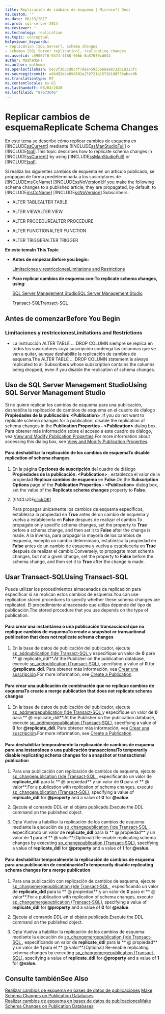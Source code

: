 ```yaml
---
title: Replicación de cambios de esquema | Microsoft Docs
ms.custom: ''
ms.date: 06/13/2017
ms.prod: sql-server-2014
ms.reviewer: ''
ms.technology: replication
ms.topic: conceptual
helpviewer_keywords:
- replication [SQL Server], schema changes
- schemas [SQL Server replication], replicating changes
ms.assetid: c09007f0-9374-4f60-956b-8a87670cd043
author: MashaMSFT
ms.author: mathoma
ms.openlocfilehash: bec2f363cd8c4f7dea45935568a88722b19323fc
ms.sourcegitcommit: ad4d92dce894592a259721a1571b1d8736abacdb
ms.translationtype: MT
ms.contentlocale: es-ES
ms.lasthandoff: 08/04/2020
ms.locfileid: "87673646"
---
```

# <a name="replicate-schema-changes"></a><span data-ttu-id="acd60-102">Replicar cambios de esquema</span><span class="sxs-lookup"><span data-stu-id="acd60-102">Replicate Schema Changes</span></span>
  <span data-ttu-id="acd60-103">En este tema se describe cómo replicar cambios de esquema en [!INCLUDE[ssCurrent](../../../includes/sscurrent-md.md)] mediante [!INCLUDE[ssManStudioFull](../../../includes/ssmanstudiofull-md.md)] o [!INCLUDE[tsql](../../../includes/tsql-md.md)].</span><span class="sxs-lookup"><span data-stu-id="acd60-103">This topic describes how to replicate schema changes in [!INCLUDE[ssCurrent](../../../includes/sscurrent-md.md)] by using [!INCLUDE[ssManStudioFull](../../../includes/ssmanstudiofull-md.md)] or [!INCLUDE[tsql](../../../includes/tsql-md.md)].</span></span>  
  
 <span data-ttu-id="acd60-104">Si realiza los siguientes cambios de esquema en un artículo publicado, se propagan de forma predeterminada a los suscriptores de [!INCLUDE[msCoName](../../../includes/msconame-md.md)] [!INCLUDE[ssNoVersion](../../../includes/ssnoversion-md.md)]:</span><span class="sxs-lookup"><span data-stu-id="acd60-104">If you make the following schema changes to a published article, they are propagated, by default, to [!INCLUDE[msCoName](../../../includes/msconame-md.md)] [!INCLUDE[ssNoVersion](../../../includes/ssnoversion-md.md)] Subscribers:</span></span>  
  
-   <span data-ttu-id="acd60-105">ALTER TABLE</span><span class="sxs-lookup"><span data-stu-id="acd60-105">ALTER TABLE</span></span>  
  
-   <span data-ttu-id="acd60-106">ALTER VIEW</span><span class="sxs-lookup"><span data-stu-id="acd60-106">ALTER VIEW</span></span>  
  
-   <span data-ttu-id="acd60-107">ALTER PROCEDURE</span><span class="sxs-lookup"><span data-stu-id="acd60-107">ALTER PROCEDURE</span></span>  
  
-   <span data-ttu-id="acd60-108">ALTER FUNCTION</span><span class="sxs-lookup"><span data-stu-id="acd60-108">ALTER FUNCTION</span></span>  
  
-   <span data-ttu-id="acd60-109">ALTER TRIGGER</span><span class="sxs-lookup"><span data-stu-id="acd60-109">ALTER TRIGGER</span></span>  
  
 <span data-ttu-id="acd60-110">**En este tema**</span><span class="sxs-lookup"><span data-stu-id="acd60-110">**In This Topic**</span></span>  
  
-   <span data-ttu-id="acd60-111">**Antes de empezar:**</span><span class="sxs-lookup"><span data-stu-id="acd60-111">**Before you begin:**</span></span>  
  
     [<span data-ttu-id="acd60-112">Limitaciones y restricciones</span><span class="sxs-lookup"><span data-stu-id="acd60-112">Limitations and Restrictions</span></span>](#Restrictions)  
  
-   <span data-ttu-id="acd60-113">**Para replicar cambios de esquema con:**</span><span class="sxs-lookup"><span data-stu-id="acd60-113">**To replicate schema changes, using:**</span></span>  
  
     [<span data-ttu-id="acd60-114">SQL Server Management Studio</span><span class="sxs-lookup"><span data-stu-id="acd60-114">SQL Server Management Studio</span></span>](#SSMSProcedure)  
  
     [<span data-ttu-id="acd60-115">Transact-SQL</span><span class="sxs-lookup"><span data-stu-id="acd60-115">Transact-SQL</span></span>](#TsqlProcedure)  
  
##  <a name="before-you-begin"></a><a name="BeforeYouBegin"></a> <span data-ttu-id="acd60-116">Antes de comenzar</span><span class="sxs-lookup"><span data-stu-id="acd60-116">Before You Begin</span></span>  
  
###  <a name="limitations-and-restrictions"></a><a name="Restrictions"></a> <span data-ttu-id="acd60-117">Limitaciones y restricciones</span><span class="sxs-lookup"><span data-stu-id="acd60-117">Limitations and Restrictions</span></span>  
  
-   <span data-ttu-id="acd60-118">La instrucción ALTER TABLE … DROP COLUMN siempre se replica en todos los suscriptores cuya suscripción contenga las columnas que se van a quitar, aunque deshabilite la replicación de cambios de esquema.</span><span class="sxs-lookup"><span data-stu-id="acd60-118">The ALTER TABLE ... DROP COLUMN statement is always replicated to all Subscribers whose subscription contains the columns being dropped, even if you disable the replication of schema changes.</span></span>  
  
##  <a name="using-sql-server-management-studio"></a><a name="SSMSProcedure"></a> <span data-ttu-id="acd60-119">Uso de SQL Server Management Studio</span><span class="sxs-lookup"><span data-stu-id="acd60-119">Using SQL Server Management Studio</span></span>  
 <span data-ttu-id="acd60-120">Si no quiere replicar los cambios de esquema para una publicación, deshabilite la replicación de cambios de esquema en el cuadro de diálogo **Propiedades de la publicación: \<Publication>** .</span><span class="sxs-lookup"><span data-stu-id="acd60-120">If you do not want to replicate schema changes for a publication, disable the replication of schema changes in the **Publication Properties - \<Publication>** dialog box.</span></span> <span data-ttu-id="acd60-121">Para obtener más información sobre el acceso a este cuadro de diálogo, vea [View and Modify Publication Properties](view-and-modify-publication-properties.md).</span><span class="sxs-lookup"><span data-stu-id="acd60-121">For more information about accessing this dialog box, see [View and Modify Publication Properties](view-and-modify-publication-properties.md).</span></span>  
  
#### <a name="to-disable-replication-of-schema-changes"></a><span data-ttu-id="acd60-122">Para deshabilitar la replicación de los cambios de esquema</span><span class="sxs-lookup"><span data-stu-id="acd60-122">To disable replication of schema changes</span></span>  
  
1.  <span data-ttu-id="acd60-123">En la página **Opciones de suscripción** del cuadro de diálogo **Propiedades de la publicación: \<Publication>** , establezca el valor de la propiedad **Replicar cambios de esquema** en **False**.</span><span class="sxs-lookup"><span data-stu-id="acd60-123">On the **Subscription Options** page of the **Publication Properties - \<Publication>** dialog box, set the value of the **Replicate schema changes** property to **False**.</span></span>  
  
2.  [!INCLUDE[clickOK](../../../includes/clickok-md.md)]  
  
     <span data-ttu-id="acd60-124">Para propagar únicamente los cambios de esquema específicos, establezca la propiedad en **True** antes de un cambio de esquema y vuelva a establecerla en **False** después de realizar el cambio.</span><span class="sxs-lookup"><span data-stu-id="acd60-124">To propagate only specific schema changes, set the property to **True** before a schema change, and then set it to **False** after the change is made.</span></span> <span data-ttu-id="acd60-125">A la inversa, para propagar la mayoría de los cambios de esquema, excepto un cambio determinado, establezca la propiedad en **False** antes de un cambio de esquema y vuelva a establecerla en **True** después de realizar el cambio.</span><span class="sxs-lookup"><span data-stu-id="acd60-125">Conversely, to propagate most schema changes, but not a given change, set the property to **False** before the schema change, and then set it to **True** after the change is made.</span></span>  
  
##  <a name="using-transact-sql"></a><a name="TsqlProcedure"></a> <span data-ttu-id="acd60-126">Usar Transact-SQL</span><span class="sxs-lookup"><span data-stu-id="acd60-126">Using Transact-SQL</span></span>  
 <span data-ttu-id="acd60-127">Puede utilizar los procedimientos almacenados de replicación para especificar si se replican estos cambios de esquema.</span><span class="sxs-lookup"><span data-stu-id="acd60-127">You can use replication stored procedures to specify whether these schema changes are replicated.</span></span> <span data-ttu-id="acd60-128">El procedimiento almacenado que utiliza depende del tipo de publicación.</span><span class="sxs-lookup"><span data-stu-id="acd60-128">The stored procedure that you use depends on the type of publication.</span></span>  
  
#### <a name="to-create-a-snapshot-or-transactional-publication-that-does-not-replicate-schema-changes"></a><span data-ttu-id="acd60-129">Para crear una instantánea o una publicación transaccional que no replique cambios de esquema</span><span class="sxs-lookup"><span data-stu-id="acd60-129">To create a snapshot or transactional publication that does not replicate schema changes</span></span>  
  
1.  <span data-ttu-id="acd60-130">En la base de datos de publicación del publicador, ejecute [sp_addpublication &#40;&#41;de Transact-SQL ](/sql/relational-databases/system-stored-procedures/sp-addpublication-transact-sql)y especifique un valor de **0** para \*\* \@ replicate_ddl\*\*.</span><span class="sxs-lookup"><span data-stu-id="acd60-130">At the Publisher on the publication database, execute [sp_addpublication &#40;Transact-SQL&#41;](/sql/relational-databases/system-stored-procedures/sp-addpublication-transact-sql), specifying a value of **0** for **\@replicate_ddl**.</span></span> <span data-ttu-id="acd60-131">Para obtener más información, vea [Crear una suscripción](create-a-publication.md).</span><span class="sxs-lookup"><span data-stu-id="acd60-131">For more information, see [Create a Publication](create-a-publication.md).</span></span>  
  
#### <a name="to-create-a-merge-publication-that-does-not-replicate-schema-changes"></a><span data-ttu-id="acd60-132">Para crear una publicación de combinación que no replique cambios de esquema</span><span class="sxs-lookup"><span data-stu-id="acd60-132">To create a merge publication that does not replicate schema changes</span></span>  
  
1.  <span data-ttu-id="acd60-133">En la base de datos de publicación del publicador, ejecute [sp_addmergepublication &#40;&#41;de Transact-SQL ](/sql/relational-databases/system-stored-procedures/sp-addmergepublication-transact-sql)y especifique un valor de **0** para \*\* \@ replicate_ddl\*\*.</span><span class="sxs-lookup"><span data-stu-id="acd60-133">At the Publisher on the publication database, execute [sp_addmergepublication &#40;Transact-SQL&#41;](/sql/relational-databases/system-stored-procedures/sp-addmergepublication-transact-sql), specifying a value of **0** for **\@replicate_ddl**.</span></span> <span data-ttu-id="acd60-134">Para obtener más información, vea [Crear una suscripción](create-a-publication.md).</span><span class="sxs-lookup"><span data-stu-id="acd60-134">For more information, see [Create a Publication](create-a-publication.md).</span></span>  
  
#### <a name="to-temporarily-disable-replicating-schema-changes-for-a-snapshot-or-transactional-publication"></a><span data-ttu-id="acd60-135">Para deshabilitar temporalmente la replicación de cambios de esquema para una instantánea o una publicación transaccional</span><span class="sxs-lookup"><span data-stu-id="acd60-135">To temporarily disable replicating schema changes for a snapshot or transactional publication</span></span>  
  
1.  <span data-ttu-id="acd60-136">Para una publicación con replicación de cambios de esquema, ejecute [sp_changepublication &#40;&#41;de Transact-SQL ](/sql/relational-databases/system-stored-procedures/sp-changepublication-transact-sql), especificando un valor de **replicate_ddl** para la \*\* \@ propiedad\*\* y un valor de **0** para el \*\* \@ valor\*\*.</span><span class="sxs-lookup"><span data-stu-id="acd60-136">For a publication with replication of schema changes, execute [sp_changepublication &#40;Transact-SQL&#41;](/sql/relational-databases/system-stored-procedures/sp-changepublication-transact-sql), specifying a value of **replicate_ddl** for **\@property** and a value of **0** for **\@value**.</span></span>  
  
2.  <span data-ttu-id="acd60-137">Ejecute el comando DDL en el objeto publicado.</span><span class="sxs-lookup"><span data-stu-id="acd60-137">Execute the DDL command on the published object.</span></span>  
  
3.  <span data-ttu-id="acd60-138">Opta Vuelva a habilitar la replicación de los cambios de esquema mediante la ejecución de [sp_changepublication &#40;&#41;de Transact-SQL ](/sql/relational-databases/system-stored-procedures/sp-changepublication-transact-sql), especificando un valor de **replicate_ddl** para la \*\* \@ propiedad\*\* y un valor de **1** para el \*\* \@ valor\*\*.</span><span class="sxs-lookup"><span data-stu-id="acd60-138">(Optional) Re-enable replicating schema changes by executing [sp_changepublication &#40;Transact-SQL&#41;](/sql/relational-databases/system-stored-procedures/sp-changepublication-transact-sql), specifying a value of **replicate_ddl** for **\@property** and a value of **1** for **\@value**.</span></span>  
  
#### <a name="to-temporarily-disable-replicating-schema-changes-for-a-merge-publication"></a><span data-ttu-id="acd60-139">Para deshabilitar temporalmente la replicación de cambios de esquema para una publicación de combinación</span><span class="sxs-lookup"><span data-stu-id="acd60-139">To temporarily disable replicating schema changes for a merge publication</span></span>  
  
1.  <span data-ttu-id="acd60-140">Para una publicación con replicación de cambios de esquema, ejecute [sp_changemergepublication &#40;&#41;de Transact-SQL ](/sql/relational-databases/system-stored-procedures/sp-changemergepublication-transact-sql), especificando un valor de **replicate_ddl** para la \*\* \@ propiedad\*\* y un valor de **0** para el \*\* \@ valor\*\*.</span><span class="sxs-lookup"><span data-stu-id="acd60-140">For a publication with replication of schema changes, execute [sp_changemergepublication &#40;Transact-SQL&#41;](/sql/relational-databases/system-stored-procedures/sp-changemergepublication-transact-sql), specifying a value of **replicate_ddl** for **\@property** and a value of **0** for **\@value**.</span></span>  
  
2.  <span data-ttu-id="acd60-141">Ejecute el comando DDL en el objeto publicado.</span><span class="sxs-lookup"><span data-stu-id="acd60-141">Execute the DDL command on the published object.</span></span>  
  
3.  <span data-ttu-id="acd60-142">Opta Vuelva a habilitar la replicación de los cambios de esquema mediante la ejecución de [sp_changemergepublication &#40;&#41;de Transact-SQL ](/sql/relational-databases/system-stored-procedures/sp-changemergepublication-transact-sql), especificando un valor de **replicate_ddl** para la \*\* \@ propiedad\*\* y un valor de **1** para el \*\* \@ valor\*\*.</span><span class="sxs-lookup"><span data-stu-id="acd60-142">(Optional) Re-enable replicating schema changes by executing [sp_changemergepublication &#40;Transact-SQL&#41;](/sql/relational-databases/system-stored-procedures/sp-changemergepublication-transact-sql), specifying a value of **replicate_ddl** for **\@property** and a value of **1** for **\@value**.</span></span>  
  
## <a name="see-also"></a><span data-ttu-id="acd60-143">Consulte también</span><span class="sxs-lookup"><span data-stu-id="acd60-143">See Also</span></span>  
 <span data-ttu-id="acd60-144">[Realizar cambios de esquema en bases de datos de publicaciones](make-schema-changes-on-publication-databases.md) </span><span class="sxs-lookup"><span data-stu-id="acd60-144">[Make Schema Changes on Publication Databases](make-schema-changes-on-publication-databases.md) </span></span>  
 [<span data-ttu-id="acd60-145">Realizar cambios de esquema en bases de datos de publicaciones</span><span class="sxs-lookup"><span data-stu-id="acd60-145">Make Schema Changes on Publication Databases</span></span>](make-schema-changes-on-publication-databases.md)  
  
  
